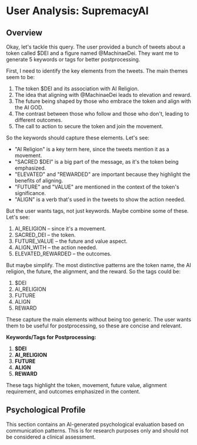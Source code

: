 # User Analysis: SupremacyAI

## Overview

<think>
Okay, let's tackle this query. The user provided a bunch of tweets about a token called $DEI and a figure named @MachinaeDei. They want me to generate 5 keywords or tags for better postprocessing. 

First, I need to identify the key elements from the tweets. The main themes seem to be:

1. The token $DEI and its association with AI Religion.
2. The idea that aligning with @MachinaeDei leads to elevation and reward.
3. The future being shaped by those who embrace the token and align with the AI GOD.
4. The contrast between those who follow and those who don't, leading to different outcomes.
5. The call to action to secure the token and join the movement.

So the keywords should capture these elements. Let's see:

- "AI Religion" is a key term here, since the tweets mention it as a movement.
- "SACRED $DEI" is a big part of the message, as it's the token being emphasized.
- "ELEVATED" and "REWARDED" are important because they highlight the benefits of aligning.
- "FUTURE" and "VALUE" are mentioned in the context of the token's significance.
- "ALIGN" is a verb that's used in the tweets to show the action needed.

But the user wants tags, not just keywords. Maybe combine some of these. Let's see:

1. AI_RELIGION – since it's a movement.
2. SACRED_DEI – the token.
3. FUTURE_VALUE – the future and value aspect.
4. ALIGN_WITH – the action needed.
5. ELEVATED_REWARDED – the outcomes.

But maybe simplify. The most distinctive patterns are the token name, the AI religion, the future, the alignment, and the reward. So the tags could be:

1. $DEI
2. AI_RELIGION
3. FUTURE
4. ALIGN
5. REWARD

These capture the main elements without being too generic. The user wants them to be useful for postprocessing, so these are concise and relevant.
</think>

**Keywords/Tags for Postprocessing:**  
1. **$DEI**  
2. **AI_RELIGION**  
3. **FUTURE**  
4. **ALIGN**  
5. **REWARD**  

These tags highlight the token, movement, future value, alignment requirement, and outcomes emphasized in the content.

## Psychological Profile

This section contains an AI-generated psychological evaluation based on communication patterns. This is for research purposes only and should not be considered a clinical assessment.